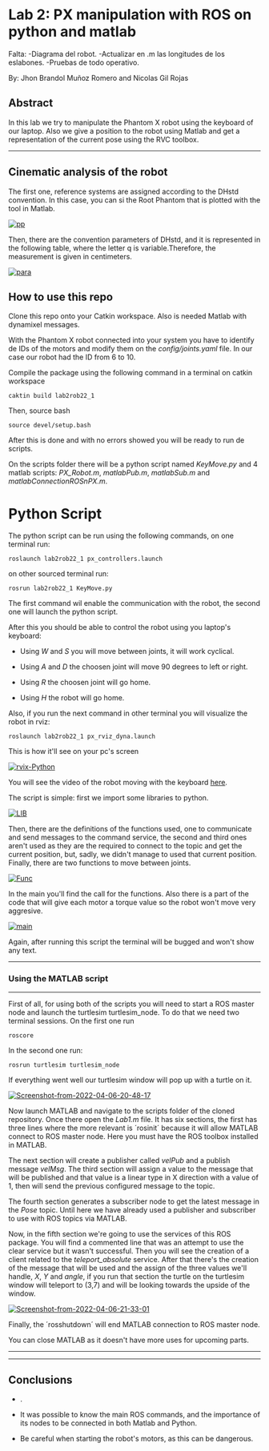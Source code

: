 # Lab 2: PX manipulation with ROS on python and matlab

Falta:
  -Diagrama del robot.
  -Actualizar en .m las longitudes de los eslabones.
  -Pruebas de todo operativo.

By: Jhon Brandol Muñoz Romero and Nicolas Gil Rojas
## Abstract
In this lab we try to manipulate the Phantom X robot using the keyboard of our laptop. Also we give a position to the robot using Matlab and get a representation of the current pose using the RVC toolbox.
 - - - 

 ##  Cinematic analysis of the robot
The first one, reference systems are assigned according to the DHstd convention. In this case, you can si the Root Phantom that is plotted with the tool in Matlab. 

<a href="https://imgbb.com/"><img src="https://i.ibb.co/tXtr8yM/pp.jpg" alt="pp" border="0"></a>

Then, there are the convention parameters of DHstd, and it is represented in the following table, where the letter q is variable.Therefore, the measurement is given in centimeters.

 <a href="https://imgbb.com/"><img src="https://i.ibb.co/482tP1q/para.png" alt="para" border="0"></a>

## How to use this repo
Clone this repo onto your Catkin workspace. Also is needed Matlab with dynamixel messages.

With the Phantom X robot connected into your system you have to identify de IDs of the motors and modify them on the _config/joints.yaml_ file. In our case our robot had the ID from 6 to 10.

Compile the package using the following command in a terminal on catkin workspace

`caktin build lab2rob22_1`

Then, source bash 

`source devel/setup.bash`

After this is done and with no errors showed you will be ready to run de scripts.

On the scripts folder there will be a python script named _KeyMove.py_ and 4 matlab scripts: *PX_Robot.m*, _matlabPub.m_, _matlabSub.m_ and _matlabConnectionROSnPX.m_.

# Python Script

The python script can be run using the following commands, on one terminal run:

`roslaunch lab2rob22_1 px_controllers.launch`

on other sourced terminal run:

`rosrun lab2rob22_1 KeyMove.py`

The first command wil enable the communication with the robot, the second one will launch the python script.

After this you should be able to control the robot using you laptop's keyboard:

- Using _W_ and _S_ you will move between joints, it will work cyclical.

- Using _A_ and _D_ the choosen joint will move 90 degrees to left or right.

- Using _R_ the choosen joint will go home.

- Using _H_ the robot will go home.

Also, if you run the next command in other terminal you will visualize the robot in rviz:

`roslaunch lab2rob22_1 px_rviz_dyna.launch`

This is how it'll see on your pc's screen

<a href="https://ibb.co/nDsby4Z"><img src="https://i.ibb.co/jLvTYqB/rvix-Python.png" alt="rvix-Python" border="0"></a>

You will see the video of the robot moving with the keyboard [here](https://youtu.be/rZpshr-DT9Q).

The script is simple: first we import some libraries to python.

<a href="https://imgbb.com/"><img src="https://i.ibb.co/ccmTfWY/LIB.png" alt="LIB" border="0"></a>

Then, there are the definitions of the functions used, one to communicate and send messages to the command service, the second and third ones aren't used as they are the required to connect to the topic and get the current position, but, sadly, we didn't manage to used that current position. Finally, there are two functions to move between joints.

<a href="https://ibb.co/nQc3zSL"><img src="https://i.ibb.co/c2FbDdr/Func.png" alt="Func" border="0"></a>

In the main you'll find the call for the functions. Also there is a part of the code that will give each motor a torque value so the robot won't move very aggresive.

<a href="https://ibb.co/0mD587B"><img src="https://i.ibb.co/JmBZ01x/main.png" alt="main" border="0"></a>

Again, after running this script the terminal will be bugged and won't show any text.

---

### Using the MATLAB script









---


First of all, for using both of the scripts you will need to start a ROS master node and launch the turtlesim turtlesim_node. To do that we need two terminal sessions. On the first one run  

`roscore` 

In the second one run: 

`rosrun turtlesim turtlesim_node` 

If everything went well our turtlesim window will pop up with a turtle on it. 

<a href="https://imgbb.com/"><img src="https://i.ibb.co/TLTZQ0Q/Screenshot-from-2022-04-06-20-48-17.png" alt="Screenshot-from-2022-04-06-20-48-17" border="0"></a>

Now launch MATLAB and navigate to the scripts folder of the cloned repository. Once there open the _Lab1.m_ file. It has six sections, the first has three lines where the more relevant is ´rosinit´ because it will allow MATLAB connect to ROS master node. Here you must have the ROS toolbox installed in MATLAB. 

The next section will create a publisher called _velPub_ and a publish message _velMsg_. The third section will assign a value to the message that will be published and that value is a linear type in X direction with a value of 1, then will send the previous configured message to the topic. 

The fourth section generates a subscriber node to get the latest message in the _Pose_ topic. Until here we have already used a publisher and subscriber to use with ROS topics via MATLAB. 

Now, in the fifth section we're going to use the services of this ROS package. You will find a commented line that was an attempt to use the clear service but it wasn't successful. Then you will see the creation of a client related to the _teleport_absolute_ service. After that there's the creation of the message that will be used and the assign of the three values we'll handle, _X_, _Y_ and _angle_, if you run that section the turtle on the turtlesim window will teleport to (3,7) and will be looking towards the upside of the window. 

<a href="https://ibb.co/fMpq6HV"><img src="https://i.ibb.co/PxhFXgs/Screenshot-from-2022-04-06-21-33-01.png" alt="Screenshot-from-2022-04-06-21-33-01" border="0"></a> 

Finally, the ´rosshutdown´ will end MATLAB connection to ROS master node. 

You can close MATLAB as it doesn't have more uses for upcoming parts.

- - -

--- 
## Conclusions
- .

- It was possible to know the main ROS commands, and the importance of its nodes to be connected in both Matlab and Python.

- Be careful when starting the robot's motors, as this can be dangerous.